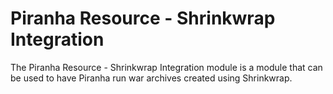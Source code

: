 
# Piranha Resource - Shrinkwrap Integration

The Piranha Resource - Shrinkwrap Integration module is a module that can be used
to have Piranha run war archives created using Shrinkwrap.
